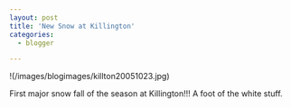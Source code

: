 ```yaml
---
layout: post
title: 'New Snow at Killington'
categories:
  - blogger

---
```


!(/images/blogimages/killton20051023.jpg)

First major snow fall of the season at Killington!!!  A foot of the white stuff.
